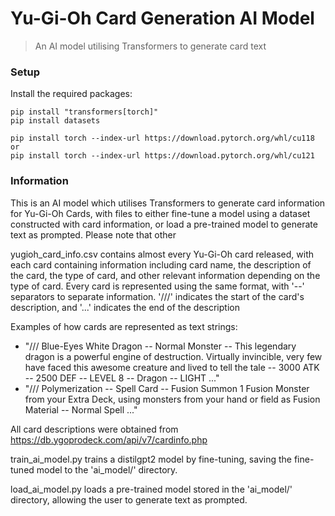# Yu-Gi-Oh Card Generation AI Model
> An AI model utilising Transformers to generate card text

### Setup

Install the required packages:

```
pip install "transformers[torch]"
pip install datasets

pip install torch --index-url https://download.pytorch.org/whl/cu118
or
pip install torch --index-url https://download.pytorch.org/whl/cu121
```

### Information
This is an AI model which utilises Transformers to generate card information for Yu-Gi-Oh Cards, with files to either fine-tune a model using a dataset constructed with card information, or load a pre-trained model to generate text as prompted. Please note that other

yugioh_card_info.csv contains almost every Yu-Gi-Oh card released, with each card containing information including card name, the description of the card, the type of card, and other relevant information depending on the type of card. Every card is represented using the same format, with '--' separators to separate information. '///' indicates the start of the card's description, and '...' indicates the end of the description

Examples of how cards are represented as text strings:
* "/// Blue-Eyes White Dragon -- Normal Monster -- This legendary dragon is a powerful engine of destruction. Virtually invincible, very few have faced this awesome creature and lived to tell the tale -- 3000 ATK -- 2500 DEF -- LEVEL 8 -- Dragon -- LIGHT ..."
* "/// Polymerization -- Spell Card -- Fusion Summon 1 Fusion Monster from your Extra Deck, using monsters from your hand or field as Fusion Material -- Normal Spell ..."

All card descriptions were obtained from https://db.ygoprodeck.com/api/v7/cardinfo.php

train_ai_model.py trains a distilgpt2 model by fine-tuning, saving the fine-tuned model to the 'ai_model/' directory.

load_ai_model.py loads a pre-trained model stored in the 'ai_model/' directory, allowing the user to generate text as prompted.

